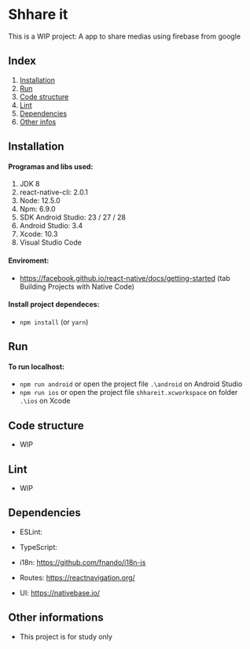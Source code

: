 # Shhare it

This is a WIP project: A app to share medias using firebase from google

## Index

1. [Installation](#installation)
2. [Run](#run)
3. [Code structure](#code-structure)
4. [Lint](#lint)
5. [Dependencies](#dependencies)
6. [Other infos](#other-infos)

<a name="installation"></a>

## Installation

#### Programas and libs used:

1. JDK 8
2. react-native-cli: 2.0.1
3. Node: 12.5.0
4. Npm: 6.9.0
5. SDK Android Studio: 23 / 27 / 28
6. Android Studio: 3.4
7. Xcode: 10.3
8. Visual Studio Code

#### Enviroment:

- https://facebook.github.io/react-native/docs/getting-started (tab Building Projects with Native Code)

#### Install project dependeces:

- `npm install` (or `yarn`)

<a name="run"></a>

## Run

#### To run localhost:

- `npm run android` or open the project file `.\android` on Android Studio
- `npm run ios` or open the project file `shhareit.xcworkspace` on folder `.\ios` on Xcode

<a name="code-structure"></a>

## Code structure

- WIP

<a name="lint"></a>

## Lint

- WIP
  <a name="dependencies"></a>

## Dependencies

- ESLint:
- TypeScript:

- i18n: https://github.com/fnando/i18n-js
- Routes: https://reactnavigation.org/

- UI: https://nativebase.io/

<a name="other-infos"></a>

## Other informations

- This project is for study only
